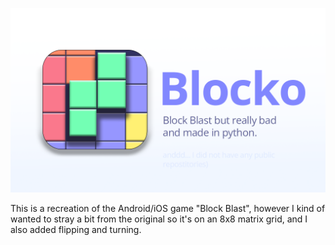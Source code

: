 ![Blocko Header](https://github.com/brenmachine/Blocko/blob/main/banner.png?raw=true)

This is a recreation of the Android/iOS game "Block Blast", however I kind of wanted to stray a bit from the original so it's on an 8x8 matrix grid, and I also added flipping and turning. 
